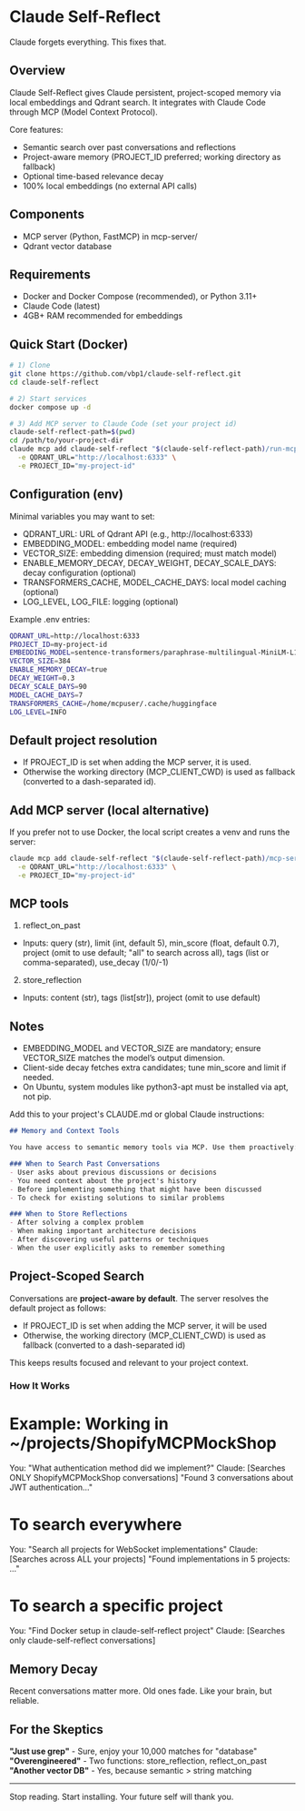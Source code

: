 # Claude Self-Reflect

Claude forgets everything. This fixes that.

## Overview

Claude Self-Reflect gives Claude persistent, project-scoped memory via local embeddings and Qdrant search. It integrates with Claude Code through MCP (Model Context Protocol).

Core features:
- Semantic search over past conversations and reflections
- Project-aware memory (PROJECT_ID preferred; working directory as fallback)
- Optional time-based relevance decay
- 100% local embeddings (no external API calls)

## Components
- MCP server (Python, FastMCP) in mcp-server/
- Qdrant vector database

## Requirements
- Docker and Docker Compose (recommended), or Python 3.11+
- Claude Code (latest)
- 4GB+ RAM recommended for embeddings

## Quick Start (Docker)
```bash
# 1) Clone
git clone https://github.com/vbp1/claude-self-reflect.git
cd claude-self-reflect

# 2) Start services
docker compose up -d

# 3) Add MCP server to Claude Code (set your project id)
claude-self-reflect-path=$(pwd)
cd /path/to/your-project-dir
claude mcp add claude-self-reflect "$(claude-self-reflect-path)/run-mcp-docker.sh" \
  -e QDRANT_URL="http://localhost:6333" \
  -e PROJECT_ID="my-project-id"
```

## Configuration (env)
Minimal variables you may want to set:
- QDRANT_URL: URL of Qdrant API (e.g., http://localhost:6333)
- EMBEDDING_MODEL: embedding model name (required)
- VECTOR_SIZE: embedding dimension (required; must match model)
- ENABLE_MEMORY_DECAY, DECAY_WEIGHT, DECAY_SCALE_DAYS: decay configuration (optional)
- TRANSFORMERS_CACHE, MODEL_CACHE_DAYS: local model caching (optional)
- LOG_LEVEL, LOG_FILE: logging (optional)

Example .env entries:
```bash
QDRANT_URL=http://localhost:6333
PROJECT_ID=my-project-id
EMBEDDING_MODEL=sentence-transformers/paraphrase-multilingual-MiniLM-L12-v2
VECTOR_SIZE=384
ENABLE_MEMORY_DECAY=true
DECAY_WEIGHT=0.3
DECAY_SCALE_DAYS=90
MODEL_CACHE_DAYS=7
TRANSFORMERS_CACHE=/home/mcpuser/.cache/huggingface
LOG_LEVEL=INFO
```

## Default project resolution
- If PROJECT_ID is set when adding the MCP server, it is used.
- Otherwise the working directory (MCP_CLIENT_CWD) is used as fallback (converted to a dash-separated id).

## Add MCP server (local alternative)
If you prefer not to use Docker, the local script creates a venv and runs the server:
```bash
claude mcp add claude-self-reflect "$(claude-self-reflect-path)/mcp-server/run-mcp.sh" \
  -e QDRANT_URL="http://localhost:6333" \
  -e PROJECT_ID="my-project-id"
```

## MCP tools
1) reflect_on_past
- Inputs: query (str), limit (int, default 5), min_score (float, default 0.7),
  project (omit to use default; "all" to search across all), tags (list or comma-separated), use_decay (1/0/-1)

2) store_reflection
- Inputs: content (str), tags (list[str]), project (omit to use default)

## Notes
- EMBEDDING_MODEL and VECTOR_SIZE are mandatory; ensure VECTOR_SIZE matches the model’s output dimension.
- Client-side decay fetches extra candidates; tune min_score and limit if needed.
- On Ubuntu, system modules like python3-apt must be installed via apt, not pip.

Add this to your project's CLAUDE.md or global Claude instructions:

```markdown
## Memory and Context Tools

You have access to semantic memory tools via MCP. Use them proactively:

### When to Search Past Conversations
- User asks about previous discussions or decisions
- You need context about the project's history
- Before implementing something that might have been discussed
- To check for existing solutions to similar problems

### When to Store Reflections
- After solving a complex problem
- When making important architecture decisions
- After discovering useful patterns or techniques
- When the user explicitly asks to remember something
```

## Project-Scoped Search

Conversations are **project-aware by default**. The server resolves the default project as follows:
- If PROJECT_ID is set when adding the MCP server, it will be used
- Otherwise, the working directory (MCP_CLIENT_CWD) is used as fallback (converted to a dash-separated id)

This keeps results focused and relevant to your project context.

### How It Works

# Example: Working in ~/projects/ShopifyMCPMockShop
You: "What authentication method did we implement?"
Claude: [Searches ONLY ShopifyMCPMockShop conversations]
        "Found 3 conversations about JWT authentication..."

# To search everywhere
You: "Search all projects for WebSocket implementations"
Claude: [Searches across ALL your projects]
        "Found implementations in 5 projects: ..."

# To search a specific project
You: "Find Docker setup in claude-self-reflect project"
Claude: [Searches only claude-self-reflect conversations]

## Memory Decay

Recent conversations matter more. Old ones fade. Like your brain, but reliable.

## For the Skeptics

**"Just use grep"** - Sure, enjoy your 10,000 matches for "database"  
**"Overengineered"** - Two functions: store_reflection, reflect_on_past  
**"Another vector DB"** - Yes, because semantic > string matching

---

Stop reading. Start installing. Your future self will thank you.
